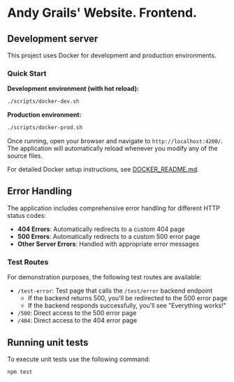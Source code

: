 # Andy Grails' Website. Frontend.

## Development server

This project uses Docker for development and production environments.

### Quick Start

**Development environment (with hot reload):**

```bash
./scripts/docker-dev.sh
```

**Production environment:**

```bash
./scripts/docker-prod.sh
```

Once running, open your browser and navigate to `http://localhost:4200/`. The application will automatically reload whenever you modify any of the source files.

For detailed Docker setup instructions, see [DOCKER_README.md](DOCKER_README.md).

## Error Handling

The application includes comprehensive error handling for different HTTP status codes:

- **404 Errors**: Automatically redirects to a custom 404 page
- **500 Errors**: Automatically redirects to a custom 500 error page
- **Other Server Errors**: Handled with appropriate error messages

### Test Routes

For demonstration purposes, the following test routes are available:

- `/test-error`: Test page that calls the `/test/error` backend endpoint
  - If the backend returns 500, you'll be redirected to the 500 error page
  - If the backend responds successfully, you'll see "Everything works!"
- `/500`: Direct access to the 500 error page
- `/404`: Direct access to the 404 error page

## Running unit tests

To execute unit tests use the following command:

```bash
npm test
```
